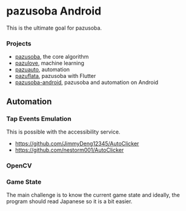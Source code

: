 # pazusoba Android
This is the ultimate goal for pazusoba.

### Projects
- [pazusoba](https://github.com/HenryQuan/pazusoba), the core algorithm
- [pazulove](https://github.com/HenryQuan/pazulove), machine learning
- [pazuauto](https://github.com/HenryQuan/pazuauto), automation
- [pazuflata](https://github.com/HenryQuan/pazuflata), pazusoba with Flutter
- [pazusoba-android](https://github.com/HenryQuan/pazusoba-android), pazusoba and automation on Android

## Automation
### Tap Events Emulation
This is possible with the accessibility service.
- https://github.com/JimmyDeng12345/AutoClicker
- https://github.com/nestorm001/AutoClicker

### OpenCV


### Game State
The main challenge is to know the current game state and ideally, the program should read Japanese so it is a bit easier.
